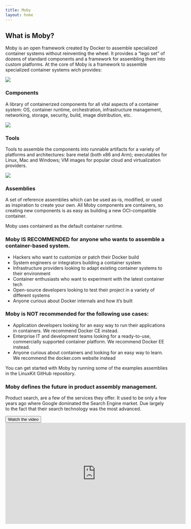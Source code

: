 ```yaml
---
title: Moby
layout: home
---
```


<section class="about">
    <div class="container">
        <div class="row">
            <div class="col-lg-9 block-alternate">
                <h2>What is Moby?</h2>
                <p class="lead">Moby is an open framework created by Docker to assemble specialized container systems without reinventing the wheel. It provides a “lego set” of dozens of standard components and a framework for assembling them into custom platforms. At the core of Moby is a framework to assemble specialized container systems wich provides:</p>
            </div>
        </div>
        <div class="row">
            <div class="col-md-6 col-lg-4 block">
                <div class="icon">
                    <img src="/images/components.svg">
                </div>
                <h3>Components</h3>
                <p>A library of containerized components for all vital aspects of a container system: OS, container runtime, orchestration, infrastructure management, networking, storage, security, build, image distribution, etc.</p>
            </div>
            <div class="col-md-6 col-lg-4 block">
                <div class="icon">
                    <img src="/images/tools.svg">
                </div>
                <h3>Tools</h3>
                <p>
                    Tools to assemble the components into runnable artifacts for a variety of platforms and architectures: bare metal (both x86 and Arm); executables for Linux, Mac and Windows; VM images for popular cloud and virtualization providers.
                </p>
            </div>
            <div class="col-md-6 col-lg-4 block">
                <div class="icon">
                    <img src="/images/assemblies.svg">
                </div>
                <h3>Assemblies</h3>
                <p>A set of reference assemblies which can be used as-is, modified, or used as inspiration to create your own. All Moby components are containers, so creating new components is as easy as building a new OCI-compatible container.
                </p>
            </div>
        </div>
        <div class="gradient-bar">
            <p>Moby uses containerd as the default container runtime.</p>
        </div>
    </div>
</section>
<section class="section-usage">
    <div class="container">
        <div class="row">
            <div class="col block-vertical">
                <h3>Moby IS RECOMMENDED for anyone who wants to assemble a container-based system.</h3>
                <ul>
                    <li>Hackers who want to customize or patch their Docker build</li>
                    <li>System engineers or integrators building a container system</li>
                    <li>Infrastructure providers looking to adapt existing container systems to their environment</li>
                    <li>Container enthusiasts who want to experiment with the latest container tech</li>
                    <li>Open-source developers looking to test their project in a variety of different systems</li>
                    <li>Anyone curious about Docker internals and how it’s built</li>
                </ul>
            </div>
            <div class="col block-vertical">
                <h3>Moby is NOT recommended for the following use cases:</h3>
                <ul>
                    <li>Application developers looking for an easy way to run their applications in containers. We recommend Docker CE instead.</li>
                    <li>Enterprise IT and development teams looking for a ready-to-use, commercially supported container platform. We recommend Docker EE instead.</li>
                    <li>Anyone curious about containers and looking for an easy way to learn. We recommend the docker.com website instead</li>
                </ul>
            </div>
            <div class="gradient-bar">
                <p>You can get started with Moby by running some of the examples assemblies in the LinuxKit GitHub repository.</p>
            </div>
        </div>
    </div>
</section>
<section class="section-city">
    <div class="container">
        <div class="row">
            <div class="col-md-5 block-alt">
                <h3>Moby defines the future in product assembly management.</h3>
                <p class="alt">Product search, are a few of the services they offer. It used to be only a few years ago where Google dominated the Search Engine market. Due largely to the fact that their search technology was the most advanced. </p>
                <button type="button" class="btn btn-primary" data-toggle="modal" data-target="#myModal">
                Watch the video
                </button>
            </div>
        </div>
    </div>
</section>
<!-- Modal -->
<div class="modal fade" id="myModal" tabindex="-1" role="dialog" aria-labelledby="exampleModalLabel" aria-hidden="true">
    <div class="modal-dialog" role="document">
        <div class="modal-content">
            <div class="modal-body">
                <iframe width="560" height="315" src="https://www.youtube.com/embed/jcRR0g0kO4o" frameborder="0" allowfullscreen></iframe>
            </div>
        </div>
    </div>
</div>